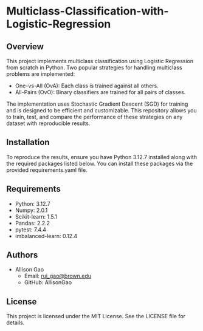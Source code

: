 # Multiclass-Classification-with-Logistic-Regression
## Overview
This project implements multiclass classification using Logistic Regression from scratch in Python. Two popular strategies for handling multiclass problems are implemented:

- One-vs-All (OvA): Each class is trained against all others.
- All-Pairs (OvO): Binary classifiers are trained for all pairs of classes.

The implementation uses Stochastic Gradient Descent (SGD) for training and is designed to be efficient and customizable. This repository allows you to train, test, and compare the performance of these strategies on any dataset with reproducible results.

## Installation
To reproduce the results, ensure you have Python 3.12.7 installed along with the required packages listed below. You can install these packages via the provided requirements.yaml file.

## Requirements
- Python: 3.12.7
- Numpy: 2.0.1
- Scikit-learn: 1.5.1
- Pandas: 2.2.2
- pytest: 7.4.4
- imbalanced-learn: 0.12.4



## Authors
- Allison Gao
	- Email: rui_gao@brown.edu
	- GitHub: AllisonGao
	
## License
This project is licensed under the MIT License. See the LICENSE file for details.
